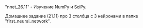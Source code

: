 "nnet_26.11" - Изучение NumPy и SciPy.

Домашнее задание (21.11) про 3 столбца с 3 нейронами в папке "first_neural_network".

